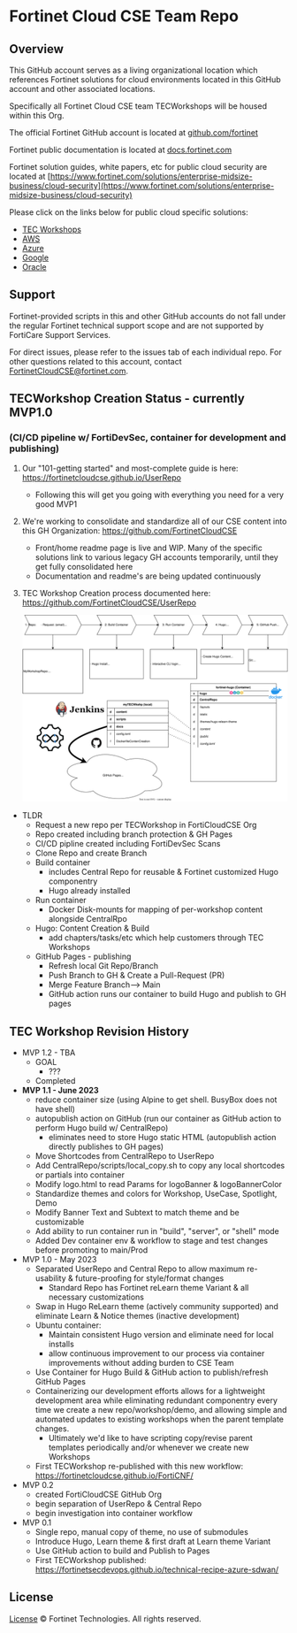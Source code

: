 # Fortinet Cloud CSE Team Repo

## Overview

This GitHub account serves as a living organizational location which references Fortinet solutions for cloud environments located in this GitHub account and other associated locations.

Specifically all Fortinet Cloud CSE team TECWorkshops will be housed within this Org.

The official Fortinet GitHub account is located at [github.com/fortinet](https://github.com/fortinet)

Fortinet public documentation is located at [docs.fortinet.com](https://docs.fortinet.com)

Fortinet solution guides, white papers, etc for public cloud security are located at [https://www.fortinet.com/solutions/enterprise-midsize-business/cloud-security](https://www.fortinet.com/solutions/enterprise-midsize-business/cloud-security)

Please click on the links below for public cloud specific solutions:
- [TEC Workshops](TECWorkshops/README.md)
- [AWS](AWS/README.md)
- [Azure](Azure/README.md)
- [Google](Google/README.md)
- [Oracle](Oracle/README.md)
  
## Support

Fortinet-provided scripts in this and other GitHub accounts do not fall under the regular Fortinet technical support scope and are not supported by FortiCare Support Services.

For direct issues, please refer to the issues tab of each individual repo.
For other questions related to this account, contact  [FortinetCloudCSE@fortinet.com](mailto:FortinetCloudCSE@fortinet.com).

## TECWorkshop Creation Status - currently MVP1.0 
### (CI/CD pipeline w/ FortiDevSec, container for development and publishing)
1. Our "101-getting started" and most-complete guide is here: https://fortinetcloudcse.github.io/UserRepo
   - Following this will get you going with everything you need for a very good MVP1
2. We're working to consolidate and standardize all of our CSE content into this GH Organization: https://github.com/FortinetCloudCSE
   - Front/home readme page is live and WIP.  Many of the specific solutions link to various legacy GH accounts temporarily, until they get fully consolidated here 
   - Documentation and readme's are being updated continuously
3. TEC Workshop Creation process documented here: https://github.com/FortinetCloudCSE/UserRepo
  
   ![FortiTechWorkshopFlow](https://github.com/FortinetCloudCSE/UserRepo/blob/main/content/FTNT-hugoFlow.drawio.svg?raw=true)

  - TLDR
     -  Request a new repo per TECWorkshop in FortiCloudCSE Org
       - Repo created including branch protection & GH Pages
       - CI/CD pipline created including FortiDevSec Scans
       - Clone Repo and create Branch
     - Build container
       - includes Central Repo for reusable & Fortinet customized Hugo componentry
       - Hugo already installed
     - Run container
       - Docker Disk-mounts for mapping of per-workshop content alongside CentralRpo
     - Hugo: Content Creation & Build
       - add chapters/tasks/etc which help customers through TEC Workshops
     - GitHub Pages - publishing
       - Refresh local Git Repo/Branch
       - Push Branch to GH & Create a Pull-Request (PR)
       - Merge Feature Branch--> Main
       - GitHub action runs our container to build Hugo and publish to GH pages

## TEC Workshop Revision History

- MVP 1.2 - TBA
  - GOAL
    - ???
  - Completed
- **MVP 1.1 - June 2023**
    - reduce container size (using Alpine to get shell.  BusyBox does not have shell)
    - autopublish action on GitHub (run our container as GitHub action to perform Hugo build w/ CentralRepo)
      - eliminates need to store Hugo static HTML (autopublish action directly publishes to GH pages)
    - Move Shortcodes from CentralRepo to UserRepo
    - Add CentralRepo/scripts/local_copy.sh to copy any local shortcodes or partials into container
    - Modify logo.html to read Params for logoBanner & logoBannerColor
    - Standardize themes and colors for Workshop, UseCase, Spotlight, Demo
    - Modify Banner Text and Subtext to match theme and be customizable 
    - Add ability to run container run in "build", "server", or "shell" mode
    - Added Dev container env & workflow to stage and test changes before promoting to main/Prod
- MVP 1.0 - May 2023
  - Separated UserRepo and Central Repo to allow maximum re-usability & future-proofing for style/format changes
    - Standard Repo has Fortinet reLearn theme Variant & all necessary customizations
  - Swap in Hugo ReLearn theme (actively community supported) and eliminate Learn & Notice themes (inactive development)
  - Ubuntu container:
    - Maintain consistent Hugo version and eliminate need for local installs
    - allow continuous improvement to our process via container improvements without adding burden to CSE Team
  - Use Container for Hugo Build & GitHub action to publish/refresh GitHub Pages
  - Containerizing our development efforts allows for a lightweight development area while eliminating redundant componentry every time we create a new repo/workshop/demo, and allowing simple and automated updates to existing workshops when the parent template changes.
       - Ultimately we'd like to have scripting copy/revise parent templates periodically and/or whenever we create new Workshops  
  - First TECWorkshop re-published with this new workflow: https://fortinetcloudcse.github.io/FortiCNF/
- MVP 0.2
  - created FortiCloudCSE GitHub Org
  - begin separation of UserRepo & Central Repo
  - begin investigation into container workflow
- MVP 0.1
  - Single repo, manual copy of theme, no use of submodules
  - Introduce Hugo, Learn theme & first draft at Learn theme Variant
  - Use GitHub action to build and Publish to Pages
  - First TECWorkshop published: https://fortinetsecdevops.github.io/technical-recipe-azure-sdwan/



## License

[License](LICENSE) © Fortinet Technologies. All rights reserved.
